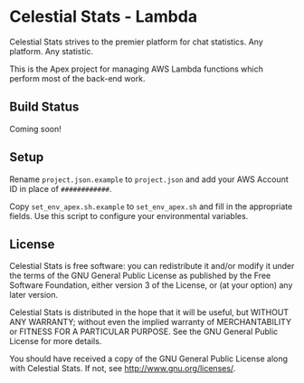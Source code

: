 # Celestial Stats - Lambda

Celestial Stats strives to the premier platform for chat statistics. Any platform. Any statistic.

This is the Apex project for managing AWS Lambda functions which perform most of the back-end work.

## Build Status

Coming soon!

## Setup

Rename `project.json.example` to `project.json` and add your AWS Account ID in place of `############`.

Copy `set_env_apex.sh.example` to `set_env_apex.sh` and fill in the appropriate fields. Use this script to configure your environmental variables.

## License

Celestial Stats is free software: you can redistribute it and/or modify it under the terms of the GNU General Public License as published by the Free Software Foundation, either version 3 of the License, or (at your option) any later version.

Celestial Stats is distributed in the hope that it will be useful, but WITHOUT ANY WARRANTY; without even the implied warranty of MERCHANTABILITY or FITNESS FOR A PARTICULAR PURPOSE.  See the GNU General Public License for more details.

You should have received a copy of the GNU General Public License along with Celestial Stats.  If not, see <http://www.gnu.org/licenses/>.

